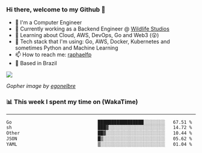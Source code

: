 ### Hi there, welcome to my Github 👋

- 📖 I'm a Computer Engineer
- 🔭 Currently working as a Backend Engineer @ [Wildlife Studios](https://wildlifestudios.com/)
- 🌱 Learning about Cloud, AWS, DevOps, Go and Web3 (😲)
- 🚀 Tech stack that I'm using: Go, AWS, Docker, Kubernetes and sometimes Python and Machine Learning
- 📫 How to reach me: [raphaelfp](https://linkedin.com/in/raphaelfp)
- 🏡 Based in Brazil

![](https://github.com/raphaelfp/gophers/blob/master/.thumb/animation/morning-coffee-3x.gif)

*Gopher image by [egonelbre](https://github.com/egonelbre/)*

### 📊 This week I spent my time on (WakaTime)

---

<!--START_SECTION:waka-->

```txt
Go                                █████████████████░░░░░░░░   67.51 %
sh                                ███▓░░░░░░░░░░░░░░░░░░░░░   14.72 %
Other                             ██▓░░░░░░░░░░░░░░░░░░░░░░   10.44 %
JSON                              █▒░░░░░░░░░░░░░░░░░░░░░░░   05.62 %
YAML                              ▒░░░░░░░░░░░░░░░░░░░░░░░░   01.04 %
```

<!--END_SECTION:waka-->
